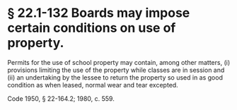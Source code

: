 # § 22.1-132 Boards may impose certain conditions on use of property.

<p>Permits for the use of school property may contain, among other matters, (i) provisions limiting the use of the property while classes are in session and (ii) an undertaking by the lessee to return the property so used in as good condition as when leased, normal wear and tear excepted.</p><p>Code 1950, § 22-164.2; 1980, c. 559.</p>